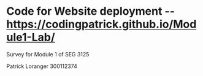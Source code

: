 # Code for Website deployment -- https://codingpatrick.github.io/Module1-Lab/

Survey for Module 1 of SEG 3125

Patrick Loranger 300112374

